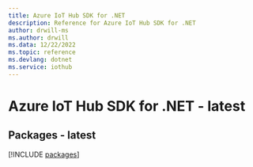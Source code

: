 ```yaml
---
title: Azure IoT Hub SDK for .NET
description: Reference for Azure IoT Hub SDK for .NET
author: drwill-ms
ms.author: drwill
ms.data: 12/22/2022
ms.topic: reference
ms.devlang: dotnet
ms.service: iothub
---
```

# Azure IoT Hub SDK for .NET - latest
## Packages - latest
[!INCLUDE [packages](iot-hub-index.md)]